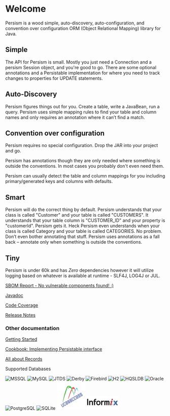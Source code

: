 # Welcome

Persism is a wood simple, auto-discovery, auto-configuration, and convention over configuration ORM (Object Relational Mapping) library for Java.

## Simple

The API for Persism is small. Mostly you just need a Connection and a persism Session object, and you're good to go. 
There are some optional annotations and a Persistable implementation for where you need to track changes to properties for UPDATE statements.

## Auto-Discovery
Persism figures things out for you. Create a table, write a JavaBean, run a query. Persism uses simple mapping rules to find your table and column names and only requires an annotation where it can’t find a match.

## Convention over configuration
Persism requires no special configuration. Drop the JAR into your project and go.

Persism has annotations though they are only needed where something is outside the conventions. In most cases you probably don't even need them.

Persism can usually detect the table and column mappings for you including primary/generated keys and columns with defaults.

## Smart
Persism will do the correct thing by default. Persism understands that your class is called 
"Customer" and your table is called "CUSTOMERS". It understands that your table column is 
"CUSTOMER_ID" and your property is "customerId". Persism gets it. Heck Persism even understands 
when your class is called Category and your table is called CATEGORIES. No problem. 
Don’t even bother annotating that stuff. Persism uses annotations as a fall back – 
annotate only when something is outside the conventions.

## Tiny
Persism is under 60k and has *Zero* dependencies however it will utilize logging based on whatever is available 
at runtime - SLF4J, LOG4J or JUL.

[SBOM Report - No vulnerable components found! :)](https://sbom.lift.sonatype.com/report/T1-0ff0976f7f21c391f20f-66b418a0fe091-1629666944-60f874cf7a3d4f2db5a553c6fed9b9be)

[Javadoc](/javadoc/index.html)

[Code Coverage](/coverage/index.html)

[Release Notes](/release-notes.md)

### Other documentation

[Getting Started](/manual.md)

[Cookbook: Implementing Persistable interface](cookbook-persistable.md)

[All about Records](records.md)

Supported Databases

![MSSQL](img/mssql.png) ![MySQL](img/mysql.png) ![JTDS](img/jtds.png) ![Derby](img/derby.png) ![Firebird](img/firebird.png) ![H2](img/h2.png) ![HQSLDB](img/hsqldb.jpg) ![Oracle](img/oracle.png) ![PostgreSQL](img/postgresql.png) ![SQLite](img/sqlite.png) ![UCanAccess](img/ucanaccess.png) ![Informix](img/informix.jpg)
